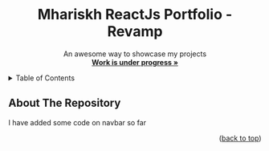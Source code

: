 <div id="top"></div>
<!--
*** Thanks for checking out the Best-README-Template. If you have a suggestion
*** that would make this better, please fork the repo and create a pull request
*** or simply open an issue with the tag "enhancement".
*** Don't forget to give the project a star!
*** Thanks again! Now go create something AMAZING! :D
-->

<!-- PROJECT LOGO -->
<br />
<div align="center">
<!--   <a href="#">
    <img src="Python.png" alt="Logo" width="190" height="130">
  </a> -->

  <h1 align="center">Mhariskh ReactJs Portfolio - Revamp </h1>

  <p align="center">
    An awesome way to showcase my projects
    <br />
    <a href="#"><strong>Work is under progress »</strong></a>
    <br />
    
  </p>
</div>

<!-- TABLE OF CONTENTS -->
<details>
  <summary>Table of Contents</summary>
  <ul>
    <li><a href="#about-the-repository">About The Repository</a></li>
  </ul>
</details>

<!-- ABOUT THE REPO -->

## About The Repository

I have added some code on navbar so far

<p align="right">(<a href="#top">back to top</a>)</p>

<!-- USAGE EXAMPLES -->


